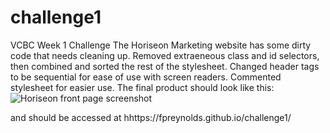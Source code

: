 # challenge1
VCBC Week 1 Challenge
The Horiseon Marketing website has some dirty code that needs cleaning up.
Removed extraeneous class and id selectors, then combined and sorted the rest of the stylesheet. Changed header tags to be sequential for ease of use with screen readers. Commented stylesheet for easier use.
The final product should look like this: 
![Horiseon front page screenshot](https://github.com/fpreynolds/challenge1/blob/main/assets/fpreynolds.github.io_challenge1_screenshot.png?raw=true)

and should be accessed at hhttps://fpreynolds.github.io/challenge1/